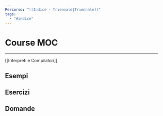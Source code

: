 ```yaml
---
Percorso: "[[Indice - Triennale|Triennale]]"
tags:
  - "#indice"
---
```

# Course MOC
---
 [[Interpreti e Compilatori]]


## Esempi


## Esercizi


## Domande